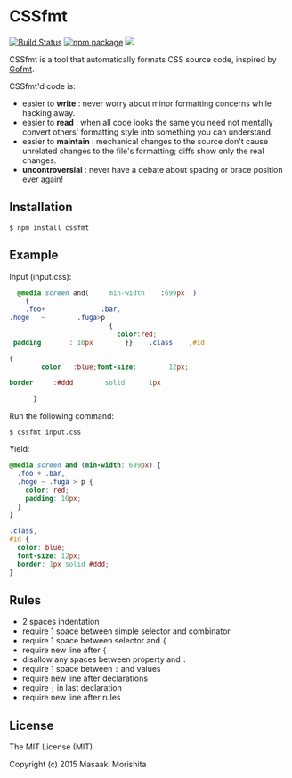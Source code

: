 # CSSfmt

[![Build Status](https://travis-ci.org/morishitter/cssfmt.svg)](https://travis-ci.org/morishitter/cssfmt)
[![npm package][npm-ver-link]][releases]
[![][dl-badge]][npm-pkg-link]

[releases]:     https://github.com/morishitter/cssfmt/releases
[npm-pkg-link]: https://www.npmjs.org/package/cssfmt
[npm-ver-link]: https://img.shields.io/npm/v/cssfmt.svg?style=flat-square
[dl-badge]:     http://img.shields.io/npm/dm/cssfmt.svg?style=flat-square

CSSfmt is a tool that automatically formats CSS source code, inspired by [Gofmt](http://golang.org/pkg/fmt/).

CSSfmt'd code is:

- easier to **write** : never worry about minor formatting concerns while hacking away.
- easier to **read** : when all code looks the same you need not mentally convert others' formatting style into something you can understand.
- easier to **maintain** : mechanical changes to the source don't cause unrelated changes to the file's formatting; diffs show only the real changes.
- **uncontroversial** : never have a debate about spacing or brace position ever again!

## Installation

```shell
$ npm install cssfmt
```

## Example

Input (input.css):
```css
  @media screen and(     min-width    :699px  )
    {
    .foo+              .bar,
.hoge   ~        .fuga>p
                         {
                           color:red;
 padding       : 10px        }}    .class    ,#id

{
        color   :blue;font-size:        12px;

border     :#ddd        solid      1px

      }
```

Run the following command:

```
$ cssfmt input.css
```

Yield:
```css
@media screen and (min-width: 699px) {
  .foo + .bar,
  .hoge ~ .fuga > p {
    color: red;
    padding: 10px;
  }
}

.class,
#id {
  color: blue;
  font-size: 12px;
  border: 1px solid #ddd;
}
```

## Rules

- 2 spaces indentation
- require 1 space between simple selector and combinator
- require 1 space between selector and `{`
- require new line after `{`
- disallow any spaces between property and `:`
- require 1 space between `:` and values
- require new line after declarations
- require `;` in last declaration
- require new line after rules


## License

The MIT License (MIT)

Copyright (c) 2015 Masaaki Morishita
